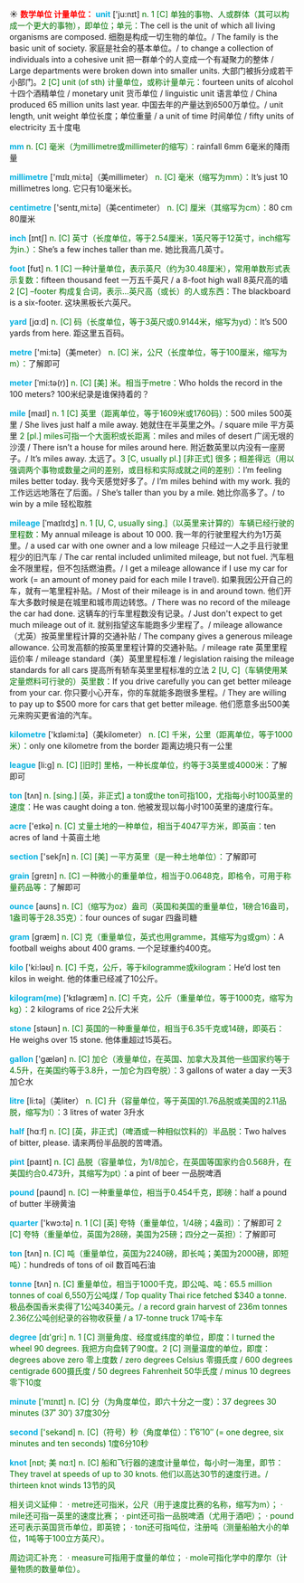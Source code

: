 ☀ <font color="red">**数学单位 计量单位：**</font>
<font color="sky blue">**unit**</font> ['ju:nɪt] 
<font color="rgb(227, 108, 9)">n. 1 [C] 单独的事物、人或群体（其可以构成一个更大的事物），即单位；单元：</font>The cell is the unit of which all living organisms are composed. 细胞是构成一切生物的单位。/ The family is the basic unit of society. 家庭是社会的基本单位。/ to change a collection of individuals into a cohesive unit 把一群单个的人变成一个有凝聚力的整体 / Large departments were broken down into smaller units. 大部门被拆分成若干小部门。<font color="rgb(227, 108, 9)">2 [C] unit (of sth) 计量单位，或称计量单元：</font>fourteen units of alcohol 十四个酒精单位 / monetary unit 货币单位 / linguistic unit 语言单位 / China produced 65 million units last year. 中国去年的产量达到6500万单位。/ unit length, unit weight 单位长度；单位重量 / a unit of time 时间单位 / fifty units of electricity 五十度电

<font color="sky blue">**mm**</font> 
<font color="rgb(227, 108, 9)">n. [C] 毫米（为millimetre或millimeter的缩写）：</font>rainfall 6mm 6毫米的降雨量 

<font color="sky blue">**millimetre**</font> ['mɪlɪ͵mi:tə]（美millimeter）
<font color="rgb(227, 108, 9)">n. [C] 毫米（缩写为mm）：</font>It’s just 10 millimetres long. 它只有10毫米长。

<font color="sky blue">**centimetre**</font> ['sentɪ,mi:tə]（美centimeter）
<font color="rgb(227, 108, 9)">n. [C] 厘米（其缩写为cm）：</font>80 cm 80厘米

<font color="sky blue">**inch**</font> [ɪntʃ] 
<font color="rgb(227, 108, 9)">n. [C] 英寸（长度单位，等于2.54厘米，1英尺等于12英寸，inch缩写为in.）：</font>She’s a few inches taller than me. 她比我高几英寸。

<font color="sky blue">**foot**</font> [fʊt] 
<font color="rgb(227, 108, 9)">n. 1 [C] 一种计量单位，表示英尺（约为30.48厘米），常用单数形式表示复数：</font>fifteen thousand feet 一万五千英尺 / a 8-foot high wall 8英尺高的墙 <font color="rgb(227, 108, 9)">2 [C] –footer 构成复合词，表示…英尺高（或长）的人或东西：</font>The blackboard is a six-footer. 这块黑板长六英尺。

<font color="sky blue">**yard**</font> [jɑːd] 
<font color="rgb(227, 108, 9)">n. [C] 码（长度单位，等于3英尺或0.9144米，缩写为yd）：</font>It’s 500 yards from here. 距这里五百码。

<font color="sky blue">**metre**</font> ['mi:tə]（美meter）
<font color="rgb(227, 108, 9)">n. [C] 米，公尺（长度单位，等于100厘米，缩写为m）：</font>了解即可
           
<font color="sky blue">**meter**</font> [ˈmi:tə(r)]
<font color="rgb(227, 108, 9)">n. [C] [美] 米。相当于metre：</font>Who holds the record in the 100 meters? 100米纪录是谁保持着的？

<font color="sky blue">**mile**</font> [maɪl] 
<font color="rgb(227, 108, 9)">n. 1 [C] 英里（距离单位，等于1609米或1760码）：</font>500 miles 500英里 / She lives just half a mile away. 她就住在半英里之外。/ square mile 平方英里 <font color="rgb(227, 108, 9)">2 [pl.] miles可指一个大面积或长距离：</font>miles and miles of desert 广阔无垠的沙漠 / There isn’t a house for miles around here. 附近数英里以内没有一座房子。/ It’s miles away. 太远了。<font color="rgb(227, 108, 9)">3 [C, usually pl.] [非正式] 很多；相差得远（用以强调两个事物或数量之间的差别，或目标和实际成就之间的差别）：</font>I’m feeling miles better today. 我今天感觉好多了。/ I’m miles behind with my work. 我的工作远远地落在了后面。/ She’s taller than you by a mile. 她比你高多了。/ to win by a mile 轻松取胜
           
<font color="sky blue">**mileage**</font> [ˈmaɪlɪdʒ]
<font color="rgb(227, 108, 9)">n. 1 [U, C, usually sing.]（以英里来计算的）车辆已经行驶的里程数：</font>My annual mileage is about 10 000. 我一年的行驶里程大约为1万英里。/ a used car with one owner and a low mileage 只经过一人之手且行驶里程少的旧汽车 / The car rental included unlimited mileage, but not fuel. 汽车租金不限里程，但不包括燃油费。/ I get a mileage allowance if I use my car for work (= an amount of money paid for each mile I travel). 如果我因公开自己的车，就有一笔里程补贴。/ Most of their mileage is in and around town. 他们开车大多数时候是在城里和城市周边转悠。/ There was no record of the mileage the car had done. 这辆车的行车里程数没有记录。/ Just don't expect to get much mileage out of it. 就别指望这车能跑多少里程了。/ mileage allowance（尤英）按英里里程计算的交通补贴 / The company gives a generous mileage allowance. 公司发高额的按英里里程计算的交通补贴。/ mileage rate 英里里程运价率 / mileage standard（美）英里里程标准 / legislation raising the mileage standards for all cars 提高所有轿车英里里程标准的立法 <font color="rgb(227, 108, 9)">2 [U, C]（车辆使用某定量燃料可行驶的）英里数：</font>If you drive carefully you can get better mileage from your car. 你只要小心开车，你的车就能多跑很多里程。/ They are willing to pay up to $500 more for cars that get better mileage. 他们愿意多出500美元来购买更省油的汽车。

<font color="sky blue">**kilometre**</font> ['kɪləmi:tə]（美kilometer）
<font color="rgb(227, 108, 9)">n. [C] 千米，公里（距离单位，等于1000米）：</font>only one kilometre from the border 距离边境只有一公里

<font color="sky blue">**league**</font> [li:ɡ] 
<font color="rgb(227, 108, 9)">n. [C] [旧时] 里格，一种长度单位，约等于3英里或4000米：</font>了解即可

<font color="sky blue">**ton**</font> [tʌn] 
<font color="rgb(227, 108, 9)">n. [sing.] [英，非正式] a ton或the ton可指100，尤指每小时100英里的速度：</font>He was caught doing a ton. 他被发现以每小时100英里的速度行车。

<font color="sky blue">**acre**</font> ['eɪkə] 
<font color="rgb(227, 108, 9)">n. [C] 丈量土地的一种单位，相当于4047平方米，即英亩：</font>ten acres of land 十英亩土地

<font color="sky blue">**section**</font> ['sekʃn] 
<font color="rgb(227, 108, 9)">n. [C] [美] 一平方英里（是一种土地单位）：</font>了解即可

<font color="sky blue">**grain**</font> [ɡreɪn] 
<font color="rgb(227, 108, 9)">n. [C] 一种微小的重量单位，相当于0.0648克，即格令，可用于称量药品等：</font>了解即可
           
<font color="sky blue">**ounce**</font> [aʊns]
<font color="rgb(227, 108, 9)">n. [C]（缩写为oz）盎司（英国和美国的重量单位，1磅合16盎司，1盎司等于28.35克）：</font>four ounces of sugar 四盎司糖

<font color="sky blue">**gram**</font> [ɡræm] 
<font color="rgb(227, 108, 9)">n. [C] 克（重量单位，英式也用gramme，其缩写为g或gm）：</font>A football weighs about 400 grams. 一个足球重约400克。

<font color="sky blue">**kilo**</font> ['ki:ləʊ] 
<font color="rgb(227, 108, 9)">n. [C] 千克，公斤，等于kilogramme或kilogram：</font>He’d lost ten kilos in weight. 他的体重已经减了10公斤。

<font color="sky blue">**kilogram(me)**</font> ['kɪləɡræm] 
<font color="rgb(227, 108, 9)">n. [C] 千克，公斤（重量单位，等于1000克，缩写为kg）：</font>2 kilograms of rice 2公斤大米

<font color="sky blue">**stone**</font> [stəʊn] 
<font color="rgb(227, 108, 9)">n. [C] 英国的一种重量单位，相当于6.35千克或14磅，即英石：</font>He weighs over 15 stone. 他体重超过15英石。

<font color="sky blue">**gallon**</font> ['ɡælən] 
<font color="rgb(227, 108, 9)">n. [C] 加仑（液量单位，在英国、加拿大及其他一些国家约等于4.5升，在美国约等于3.8升，一加仑为四夸脱）：</font>3 gallons of water a day 一天3加仑水

<font color="sky blue">**litre**</font> [li:tə]（美liter）
<font color="rgb(227, 108, 9)">n. [C] 升（容量单位，等于英国的1.76品脱或美国的2.11品脱，缩写为l）：</font>3 litres of water 3升水

<font color="sky blue">**half**</font> [hɑːf] 
<font color="rgb(227, 108, 9)">n. [C] [英，非正式]（啤酒或一种相似饮料的）半品脱：</font>Two halves of bitter, please. 请来两份半品脱的苦啤酒。

<font color="sky blue">**pint**</font> [paɪnt] 
<font color="rgb(227, 108, 9)">n. [C] 品脱（容量单位，为1/8加仑，在英国等国家约合0.568升，在美国约合0.473升，其缩写为pt）：</font>a pint of beer 一品脱啤酒

<font color="sky blue">**pound**</font> [paʊnd] 
<font color="rgb(227, 108, 9)">n. [C] 一种重量单位，相当于0.454千克，即磅：</font>half a pound of butter 半磅黄油

<font color="sky blue">**quarter**</font> ['kwɔ:tə] 
<font color="rgb(227, 108, 9)">n. 1 [C] [英] 夸特（重量单位，1/4磅；4盎司）：</font>了解即可 <font color="rgb(227, 108, 9)">2 [C] 夸特（重量单位，英国为28磅，美国为25磅；四分之一英担）：</font>了解即可

<font color="sky blue">**ton**</font> [tʌn] 
<font color="rgb(227, 108, 9)">n. [C] 吨（重量单位，英国为2240磅，即长吨；美国为2000磅，即短吨）：</font>hundreds of tons of oil 数百吨石油
           
<font color="sky blue">**tonne**</font> [tʌn]
<font color="rgb(227, 108, 9)">n. [C] 重量单位，相当于1000千克，即公吨、吨：65.5 million tonnes of coal 6,550万公吨煤 / Top quality Thai rice fetched $340 a tonne. 极品泰国香米卖得了1公吨340美元。/ a record grain harvest of 236m tonnes 2.36亿公吨创纪录的谷物收获量 / a 17-tonne truck 17吨卡车

<font color="sky blue">**degree**</font> [dɪ'ɡri:] 
<font color="rgb(227, 108, 9)">n. 1 [C] 测量角度、经度或纬度的单位，即度：</font>I turned the wheel 90 degrees. 我把方向盘转了90度。<font color="rgb(227, 108, 9)">2 [C] 测量温度的单位，即度：</font>degrees above zero 零上度数 / zero degrees Celsius 零摄氏度 / 600 degrees centigrade 600摄氏度 / 50 degrees Fahrenheit 50华氏度 / minus 10 degrees 零下10度

<font color="sky blue">**minute**</font> ['mɪnɪt] 
<font color="rgb(227, 108, 9)">n. [C] 分（为角度单位，即六十分之一度）：</font>37 degrees 30 minutes (37˚ 30′) 37度30分

<font color="sky blue">**second**</font> ['sekənd] 
<font color="rgb(227, 108, 9)">n. [C]（符号）秒（角度单位）：</font>1˚6′10″ (= one degree, six minutes and ten seconds) 1度6分10秒
           
<font color="sky blue">**knot**</font> [nɒt; 美 nɑ:t]
<font color="rgb(227, 108, 9)">n. [C] 船和飞行器的速度计量单位，每小时一海里，即节：</font>They travel at speeds of up to 30 knots. 他们以高达30节的速度行进。/ thirteen knot winds 13节的风
 
相关词义延伸：
· metre还可指米，公尺（用于速度比赛的名称，缩写为m）；
· mile还可指一英里的速度比赛；
· pint还可指一品脱啤酒（尤用于酒吧）；
· pound还可表示英国货币单位，即英镑；
· ton还可指吨位，注册吨（测量船舶大小的单位，1吨等于100立方英尺）。
 
周边词汇补充：
· measure可指用于度量的单位；
· mole可指化学中的摩尔（计量物质的数量单位）。
